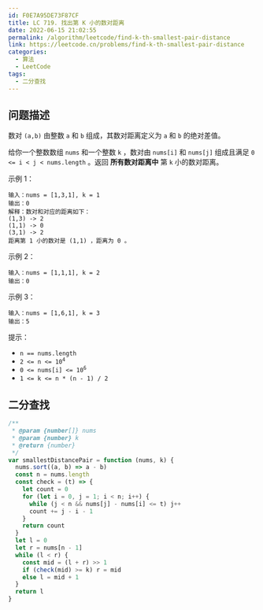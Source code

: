 ```yaml
---
id: F0E7A95DE73F87CF
title: LC 719. 找出第 K 小的数对距离
date: 2022-06-15 21:02:55
permalink: /algorithm/leetcode/find-k-th-smallest-pair-distance
link: https://leetcode.cn/problems/find-k-th-smallest-pair-distance
categories:
  - 算法
  - LeetCode
tags:
  - 二分查找
---
```


<Level :type='3'/>

## 问题描述

数对 `(a,b)` 由整数 `a` 和 `b` 组成，其数对距离定义为 `a` 和 `b` 的绝对差值。

给你一个整数数组 `nums` 和一个整数 `k` ，数对由 `nums[i]` 和 `nums[j]` 组成且满足 `0 <= i < j < nums.length` 。返回 **所有数对距离中** 第 `k` 小的数对距离。

示例 1：

```text
输入：nums = [1,3,1], k = 1
输出：0
解释：数对和对应的距离如下：
(1,3) -> 2
(1,1) -> 0
(3,1) -> 2
距离第 1 小的数对是 (1,1) ，距离为 0 。
```

示例 2：

```text
输入：nums = [1,1,1], k = 2
输出：0
```

示例 3：

```text
输入：nums = [1,6,1], k = 3
输出：5
```

提示：

- `n == nums.length`
- <code>2 <= n <= 10<sup>4</sup></code>
- <code>0 <= nums[i] <= 10<sup>6</sup></code>
- `1 <= k <= n * (n - 1) / 2`

## 二分查找

```javascript
/**
 * @param {number[]} nums
 * @param {number} k
 * @return {number}
 */
var smallestDistancePair = function (nums, k) {
  nums.sort((a, b) => a - b)
  const n = nums.length
  const check = (t) => {
    let count = 0
    for (let i = 0, j = 1; i < n; i++) {
      while (j < n && nums[j] - nums[i] <= t) j++
      count += j - i - 1
    }
    return count
  }
  let l = 0
  let r = nums[n - 1]
  while (l < r) {
    const mid = (l + r) >> 1
    if (check(mid) >= k) r = mid
    else l = mid + 1
  }
  return l
}
```
